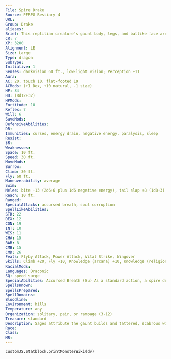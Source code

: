 ```yaml
---
File: Spire Drake
Source: PFRPG Bestiary 4
URL: 
Group: Drake
aliases: 
Brief: This reptilian creature's gaunt body, legs, and batlike face are covered in long spines. Two wings stretch out from its torso.
CR: 7
XP: 3200
Alignment: LE
Size: Large
Type: dragon
SubType: 
Initiative: 1
Senses: darkvision 60 ft., low-light vision; Perception +11
Aura: 
AC: 20, touch 10, flat-footed 19
ACMods: (+1 Dex, +10 natural, -1 size)
HP: 84
HD: (8d12+32)
HPMods: 
Fortitude: 10
Reflex: 7
Will: 6
SaveMods: 
DefensiveAbilities: 
DR: 
Immunities: curses, energy drain, negative energy, paralysis, sleep
Resist: 
SR: 
Weaknesses: 
Space: 10 ft.
Speed: 30 ft.
MoveMods: 
Burrow: 
Climb: 30 ft.
Fly: 60 ft.
Maneuverability: average
Swim: 
Melee: bite +13 (2d6+6 plus 1d6 negative energy), tail slap +8 (1d8+3)
Reach: 10 ft.
Ranged: 
SpecialAttacks: accursed breath, soul corruption
SpellLikeAbilities: 
STR: 22
DEX: 12
CON: 19
INT: 10
WIS: 11
CHA: 15
BAB: 8
CMB: 15
CMD: 26
Feats: Flyby Attack, Power Attack, Vital Strike, Wingover
Skills: Climb +20, Fly +10, Knowledge (arcana) +10, Knowledge (religion) +10, Perception +11, Spellcraft +10, Use Magic Device +13
RacialMods: 
Languages: Draconic
SQ: speed surge
SpecialAbilities: Accursed Breath (Su) As a standard action, a spire drake can spit a compressed ball of jet-black dust that bursts into a spray of clinging motes that sap the spiritual strength of creatures in an area. The attack has a range of 60 feet and deals 5d6 points of negative energy damage (Will DC 18 half) to all creatures in a 20-foot radius. Affected creatures take a -2 penalty on attack rolls, saving throws, skill checks, and ability checks for 1d4 rounds (or for 1 round on a successful Will save). As long as these motes cling to a creature, the effect of any conjuration (healing) effect used on that creature is halved. This is a curse effect. The save DC is Constitution-based.  Soul Corruption (Su) If a spire drake successfully performs a coup de grace upon a creature afflicted by its accursed breath, the slain target arises 1d4 rounds later as a wight (Pathfinder RPG Bestiary 276). This wight is not under the drake's control, and the wight and any spawn that it creates perish 1d6 days after arising.  Speed Surge (Su) Three times per day as a swift action, a spire drake can draw on its draconic reserves for a boost of strength and speed, allowing it to take an additional move action in that round.
SpellsKnown: 
SpellsPrepared: 
SpellDomains: 
Bloodline: 
Environment: hills
Temperature: any
Organization: solitary, pair, or rampage (3-12)
Treasure: standard
Description: Sages attribute the gaunt builds and tattered, scabrous wings of spire drakes to centuries of dwelling in magic-blasted desolations and accursed badlands, positing that the tainting of the land seeps into the drakes' flesh and bone and into every clutch of eggs, and is thus carried down through generations of decay. But while their appearance is somewhat withered, spire drakes are just as strong and ferocious as other drakes. Spire drakes are unusually intelligent for their kind. They are particularly curious about magic and magical items, and enjoy having large collections of such items even if they don't know how to use them. Lacking the ability to detect magic, they often scour their hunting ranges for any items they suspect might be magical, collecting an array of strange and obscure devices and objects and displaying them proudly so they can boast to other drakes they encounter (who often jealously try to steal or destroy the collections of their rivals). Spire drakes often demand tribute from merchants and caravans passing through or near the lands they claim, or may offer to let opponents escape a fight in exchange for surrendering a magic item. Spire drakes are rarely as clever as they think, however, and can be easily tricked by temporary magical effects into believing an item is magical. Still, spire drakes that manage to collect true magical items use them offensively or defensively as appropriate, and love to show off their latest prizes. A typical spire drake measures 18 feet from its nose to the long, thin tip of its tail, and weighs about 1,700 pounds.
Race: 
Class: 
MR: 
---
```

```dataviewjs
customJS.Statblock.printMonsterWiki(dv)
```
